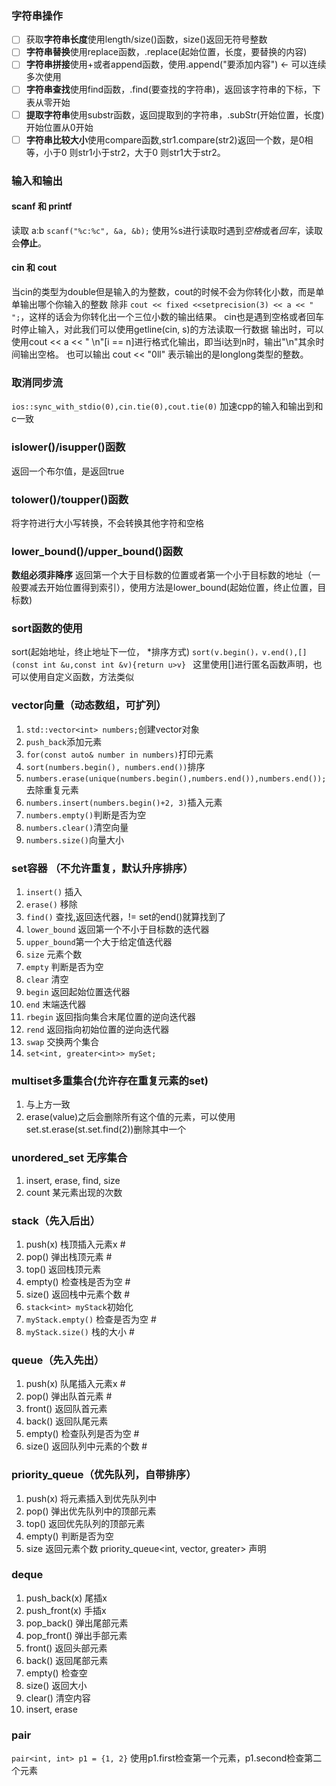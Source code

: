 ### 字符串操作
- [ ] 获取**字符串长度**使用length/size()函数，size()返回无符号整数
- [ ] **字符串替换**使用replace函数，.replace(起始位置，长度，要替换的内容)
- [ ] **字符串拼接**使用+或者append函数，使用.append("要添加内容") <- 可以连续多次使用
- [ ] **字符串查找**使用find函数，.find(要查找的字符串)，返回该字符串的下标，下表从零开始
- [ ] **提取字符串**使用substr函数，返回提取到的字符串，.subStr(开始位置，长度)开始位置从0开始
- [ ] **字符串比较大小**使用compare函数,str1.compare(str2)返回一个数，是0相等，小于0 则str1小于str2，大于0 则str1大于str2。

### 输入和输出

#### scanf 和 printf
读取 a:b
`scanf("%c:%c", &a, &b);`
使用%s进行读取时遇到*空格*或者*回车*，读取会**停止**。

#### cin 和 cout
当cin的类型为double但是输入的为整数，cout的时候不会为你转化小数，而是单单输出哪个你输入的整数
除非 `cout << fixed <<setprecision(3) << a << " ";`，这样的话会为你转化出一个三位小数的输出结果。
cin也是遇到空格或者回车时停止输入，对此我们可以使用getline(cin, s)的方法读取一行数据
输出时，可以使用cout << a << " \n"[i == n]进行格式化输出，即当i达到n时，输出"\n"其余时间输出空格。
也可以输出 cout << "0ll" 表示输出的是longlong类型的整数。
### 取消同步流
`ios::sync_with_stdio(0),cin.tie(0),cout.tie(0)`
加速cpp的输入和输出到和c一致

### islower()/isupper()函数
返回一个布尔值，是返回true

### tolower()/toupper()函数
将字符进行大小写转换，不会转换其他字符和空格

### lower_bound()/upper_bound()函数
**数组必须非降序**
返回第一个大于目标数的位置或者第一个小于目标数的地址（一般要减去开始位置得到索引），使用方法是lower_bound(起始位置，终止位置，目标数)

### sort函数的使用
sort(起始地址，终止地址下一位， *排序方式)
`sort(v.begin()，v.end(),[](const int &u,const int &v){return u>v} `
这里使用[]进行匿名函数声明，也可以使用自定义函数，方法类似


### vector向量（动态数组，可扩列）
1. `std::vector<int> numbers;`创建vector对象
2. `push_back`添加元素
3. `for(const auto& number in numbers)`打印元素
4. `sort(numbers.begin(), numbers.end())`排序
5. `numbers.erase(unique(numbers.begin(),numbers.end()),numbers.end());`去除重复元素
6. `numbers.insert(numbers.begin()+2, 3)`插入元素
7. `numbers.empty()`判断是否为空
8. `numbers.clear()`清空向量
9. `numbers.size()`向量大小

### set容器 （不允许重复，默认升序排序）
1. `insert()` 插入
2. `erase()` 移除
3. `find()` 查找,返回迭代器，!= set的end()就算找到了
4. `lower_bound` 返回第一个不小于目标数的迭代器
5. `upper_bound`第一个大于给定值迭代器
6. `size` 元素个数
7. `empty` 判断是否为空
8. `clear` 清空
9. `begin` 返回起始位置迭代器
10. `end` 末端迭代器
11. `rbegin` 返回指向集合末尾位置的逆向迭代器
12. `rend` 返回指向初始位置的逆向迭代器
13. `swap` 交换两个集合
14. `set<int, greater<int>> mySet;`

### multiset多重集合(允许存在重复元素的set)
1. 与上方一致
2. erase(value)之后会删除所有这个值的元素，可以使用set.st.erase(st.set.find(2))删除其中一个

### unordered_set 无序集合
1. insert, erase, find, size
2. count 某元素出现的次数

### stack（先入后出）
1. push(x) 栈顶插入元素x  #
2. pop() 弹出栈顶元素  #
3. top() 返回栈顶元素
4. empty() 检查栈是否为空  #
5. size() 返回栈中元素个数    #
6. `stack<int> myStack`初始化
7. `myStack.empty()` 检查是否为空 #
8. `myStack.size()` 栈的大小 #

### queue（先入先出）
1. push(x) 队尾插入元素x  #
2. pop() 弹出队首元素  #
3. front() 返回队首元素
4. back() 返回队尾元素
5. empty() 检查队列是否为空  #
6. size() 返回队列中元素的个数  #

### priority_queue（优先队列，自带排序）
1. push(x) 将元素插入到优先队列中
2. pop() 弹出优先队列中的顶部元素
3. top() 返回优先队列的顶部元素
4. empty() 判断是否为空
5. size 返回元素个数
priority_queue<int, vector<int>, greater<int>> 声明

### deque
1. push_back(x) 尾插x
2. push_front(x) 手插x
3. pop_back() 弹出尾部元素
4. pop_front() 弹出手部元素
5. front() 返回头部元素
6. back() 返回尾部元素
7. empty() 检查空
8. size() 返回大小
9. clear() 清空内容
10. insert, erase 

### pair
`pair<int, int> p1 = {1, 2}`
使用p1.first检查第一个元素，p1.second检查第二个元素
<!--stackedit_data:
eyJoaXN0b3J5IjpbLTQ1NDMzMDA0NCwxMTgxNTU2ODM1LDE3NT
c5MTY1NTUsLTM0NzQ1NTQyMSw2NjI5MDY1NzksNjM2NzY0NzI2
LDY4MjQ1OTIxMywxMTI2MDg5MzM0LDU4ODUwMTA2OV19
-->